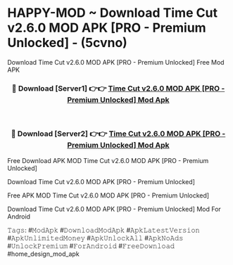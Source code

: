 # HAPPY-MOD ~ Download Time Cut v2.6.0 MOD APK [PRO - Premium Unlocked] - (5cvno)
Download Time Cut v2.6.0 MOD APK [PRO - Premium Unlocked] Free Mod APK

<div align="center">
<h3>🔴 Download [Server1] 👉👉 <a href="https://apk-comot.site?title=Time_Cut_v2.6.0_MOD_APK_[PRO_-_Premium_Unlocked]">Time Cut v2.6.0 MOD APK [PRO - Premium Unlocked] Mod Apk</a></h3><br>

<h3>🔴 Download [Server2] 👉👉 <a href="https://apk-comot.site?title=Time_Cut_v2.6.0_MOD_APK_[PRO_-_Premium_Unlocked]">Time Cut v2.6.0 MOD APK [PRO - Premium Unlocked] Mod Apk</a></h3>
</div>


Free Download APK MOD Time Cut v2.6.0 MOD APK [PRO - Premium Unlocked]

Download Time Cut v2.6.0 MOD APK [PRO - Premium Unlocked] 

Free APK MOD Time Cut v2.6.0 MOD APK [PRO - Premium Unlocked] 

Download Time Cut v2.6.0 MOD APK [PRO - Premium Unlocked] Mod For Android

𝚃𝚊𝚐𝚜: #𝙼𝚘𝚍𝙰𝚙𝚔 #𝙳𝚘𝚠𝚗𝚕𝚘𝚊𝚍𝙼𝚘𝚍𝙰𝚙𝚔 #𝙰𝚙𝚔𝙻𝚊𝚝𝚎𝚜𝚝𝚅𝚎𝚛𝚜𝚒𝚘𝚗 #𝙰𝚙𝚔𝚄𝚗𝚕𝚒𝚖𝚒𝚝𝚎𝚍𝙼𝚘𝚗𝚎𝚢 #𝙰𝚙𝚔𝚄𝚗𝚕𝚘𝚌𝚔𝙰𝚕𝚕 #𝙰𝚙𝚔𝙽𝚘𝙰𝚍𝚜 #𝚄𝚗𝚕𝚘𝚌𝚔𝙿𝚛𝚎𝚖𝚒𝚞𝚖 #𝙵𝚘𝚛𝙰𝚗𝚍𝚛𝚘𝚒𝚍 #𝙵𝚛𝚎𝚎𝙳𝚘𝚠𝚗𝚕𝚘𝚊𝚍 #home_design_mod_apk